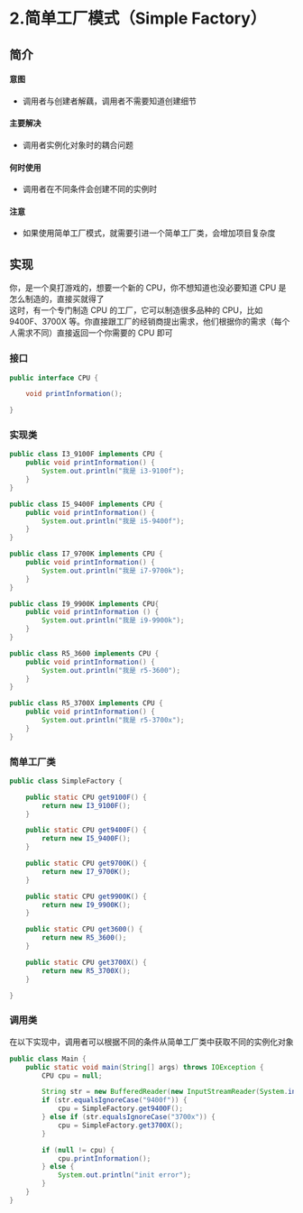 2.简单工厂模式（Simple Factory）
=====

简介
----

#### 意图
- 调用者与创建者解藕，调用者不需要知道创建细节

#### 主要解决
- 调用者实例化对象时的耦合问题

#### 何时使用
- 调用者在不同条件会创建不同的实例时

#### 注意
- 如果使用简单工厂模式，就需要引进一个简单工厂类，会增加项目复杂度

实现
----
你，是一个臭打游戏的，想要一个新的 CPU，你不想知道也没必要知道 CPU 是怎么制造的，直接买就得了
<br>
这时，有一个专门制造 CPU 的工厂，它可以制造很多品种的 CPU，比如 9400F、3700X 等。你直接跟工厂的经销商提出需求，他们根据你的需求（每个人需求不同）直接返回一个你需要的 CPU 即可
<br>


### 接口
```java
public interface CPU {

    void printInformation();

}
```

### 实现类
```java
public class I3_9100F implements CPU {
    public void printInformation() {
        System.out.println("我是 i3-9100f");
    }
}
```
```java
public class I5_9400F implements CPU {
    public void printInformation() {
        System.out.println("我是 i5-9400f");
    }
}
```
```java
public class I7_9700K implements CPU {
    public void printInformation() {
        System.out.println("我是 i7-9700k");
    }
}
```
```java
public class I9_9900K implements CPU{
    public void printInformation () {
        System.out.println("我是 i9-9900k");
    }
}
```
```java
public class R5_3600 implements CPU {
    public void printInformation() {
        System.out.println("我是 r5-3600");
    }
}
```
```java
public class R5_3700X implements CPU {
    public void printInformation() {
        System.out.println("我是 r5-3700x");
    }
}
```

### 简单工厂类
```java
public class SimpleFactory {

    public static CPU get9100F() {
        return new I3_9100F();
    }

    public static CPU get9400F() {
        return new I5_9400F();
    }

    public static CPU get9700K() {
        return new I7_9700K();
    }

    public static CPU get9900K() {
        return new I9_9900K();
    }

    public static CPU get3600() {
        return new R5_3600();
    }

    public static CPU get3700X() {
        return new R5_3700X();
    }

}
```

### 调用类
在以下实现中，调用者可以根据不同的条件从简单工厂类中获取不同的实例化对象
```java
public class Main {
    public static void main(String[] args) throws IOException {
        CPU cpu = null;

        String str = new BufferedReader(new InputStreamReader(System.in)).readLine();
        if (str.equalsIgnoreCase("9400f")) {
            cpu = SimpleFactory.get9400F();
        } else if (str.equalsIgnoreCase("3700x")) {
            cpu = SimpleFactory.get3700X();
        }

        if (null != cpu) {
            cpu.printInformation();
        } else {
            System.out.println("init error");
        }
    }
}
```
